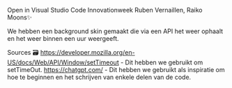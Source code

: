 Open in Visual Studio Code
Innovationweek Ruben Vernaillen, Raiko Moons✨

We hebben een background skin gemaakt die via een API het weer ophaalt en het weer binnen een uur weergeeft.


Sources 🗃️
https://developer.mozilla.org/en-US/docs/Web/API/Window/setTimeout - Dit hebben we gebruikt om setTimeOut. 
https://chatgpt.com/ - Dit hebben we gebruikt als inspiratie om hoe te beginnen en het schrijven van enkele delen van de code.
